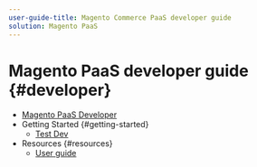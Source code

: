 ```yaml
---
user-guide-title: Magento Commerce PaaS developer guide
solution: Magento PaaS
---
```


# Magento PaaS developer guide {#developer}

- [Magento PaaS Developer](overview.md)
- Getting Started {#getting-started}
  - [Test Dev](test.md)
- Resources {#resources}
  - [User guide](/help/user/overview.md)